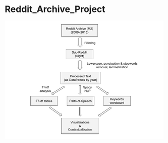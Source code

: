 # Reddit_Archive_Project

![Data flowchart](https://github.com/akoo1/Reddit_Archive_Project/blob/main/data_flowchart/reddit_dataset_flowchart.jpg?raw=true)


